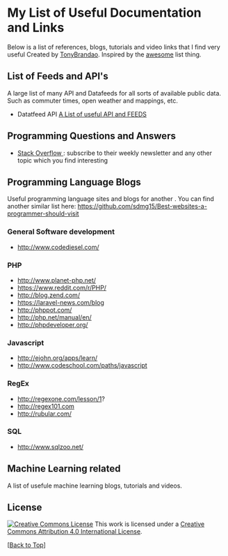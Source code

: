 # My List of Useful Documentation and Links

Below is a list of references,  blogs, tutorials and video links that I find very useful 
Created by [TonyBrandao](https://twitter.com/tonyb29). Inspired by the [awesome](https://github.com/sindresorhus/awesome) list thing.

## List of Feeds and API's
A large list of many API and Datafeeds for all sorts of available public data. Such as commuter times, open weather and mappings, etc.
   *  Datatfeed API [A List of useful API and FEEDS ](./api_feeds.MD)
   
##  Programming Questions and Answers

  * [Stack Overflow ](https://www.stackoverflow.com) : subscribe to their weekly newsletter and any other topic which you find interesting
   
##  Programming Language Blogs
Useful programming language sites and blogs for another .
You can find another similar list here: https://github.com/sdmg15/Best-websites-a-programmer-should-visit

### General Software development
  * http://www.codediesel.com/
  

### PHP 
  * http://www.planet-php.net/
  * https://www.reddit.com/r/PHP/
  * http://blog.zend.com/
  * https://laravel-news.com/blog
  * http://phppot.com/
  * http://php.net/manual/en/
  * http://phpdeveloper.org/
  
### Javascript 
  * http://ejohn.org/apps/learn/
   * http://www.codeschool.com/paths/javascript
  
### RegEx
  *  http://regexone.com/lesson/1?
  *  http://regex101.com
  *  http://rubular.com/

  
### SQL 
  *  http://www.sqlzoo.net/
  
## Machine Learning related
A list of usefule machine learning blogs, tutorials and videos.

  

## License

[![Creative Commons License](http://i.creativecommons.org/l/by/4.0/88x31.png)](https://creativecommons.org/licenses/by/4.0/)
This work is licensed under a [Creative Commons Attribution 4.0 International License](https://creativecommons.org/licenses/by/4.0/).


[[Back to Top](#awesome-autoit)]
